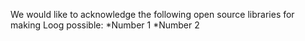 We would like to acknowledge the following open source libraries for making Loog possible:
*Number 1
*Number 2
